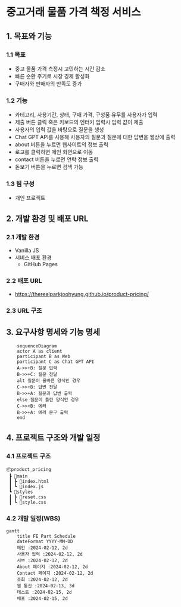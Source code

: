 # 중고거래 물품 가격 책정 서비스 
## 1. 목표와 기능 
### 1.1 목표
- 중고 물품 가격 측정시 고민하는 시간 감소
- 빠른 순환 주기로 시장 경제 활성화
- 구매자와 판매자의 만족도 증가

### 1.2 기능
- 카테고리, 사용기간, 상태, 구매 가격, 구성품 유무를 사용자가 입력
- 제출 버튼 클릭 혹은 키보드의 엔터키 입력시 입력 값이 제출
- 사용자의 입력 값을 바탕으로 질문을 생성
- Chat GPT API를 사용해 사용자의 질문과 질문에 대한 답변을 웹상에 출력
- about 버튼을 누르면 웹사이트의 정보 출력
- 로고를 클릭하면 메인 화면으로 이동
- contact 버튼을 누르면 연락 정보 출력
- 돋보기 버튼을 누르면 검색 가능 

### 1.3 팀 구성
- 개인 프로젝트

## 2. 개발 환경 및 배포 URL
### 2.1 개발 환경
- Vanilla JS
- 서비스 배포 환경
  - GitHub Pages

### 2.2 배포 URL
- https://therealparkjoohyung.github.io/product-pricing/

### 2.3 URL 구조

## 3. 요구사항 명세와 기능 명세 
```mermaid
    sequenceDiagram
    actor A as client
    participant B as Web
    participant C as Chat GPT API
    A->>+B: 질문 입력
    B->>+C: 질문 전달
    alt 질문이 올바른 양식인 경우 
    C->>+B: 답변 전달
    B->>+A: 질문과 답변 출력
    else 질문이 틀린 양식인 경우
    C->>+B: 에러
    B->>+A: 에러 문구 출력
    end
```

## 4. 프로젝트 구조와 개발 일정
### 4.1 프로젝트 구조 
```
📦product_pricing
 ┣ 📂main
 ┃ ┣ 📜index.html
 ┃ ┗ 📜index.js
 ┗ 📂styles
 ┃ ┣ 📜reset.css
 ┃ ┗ 📜style.css
```
### 4.2 개발 일정(WBS)
```mermaid
gantt
    title FE Part Schedule
    dateFormat YYYY-MM-DD
    메인 :2024-02-12, 2d
    사용자 입력 :2024-02-12, 2d
    서브 :2024-02-12, 2d
    About 페이지 :2024-02-12, 2d
    Contact 페이지 :2024-02-12, 2d
    조회 :2024-02-12, 2d
    웹 통신 :2024-02-13, 3d
    테스트 :2024-02-15, 2d
    배포 :2024-02-15, 2d
```
